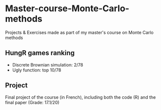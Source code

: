 # Master-course-Monte-Carlo-methods
Projects &amp; Exercises made as part of my master's course on Monte Carlo methods 

## HungR games ranking
- Discrete Brownian simulation: 2/78
- Ugly function: top 10/78

## Project

Final project of the course (in French), including both the code (R) and the final paper (Grade: 17.1/20)
